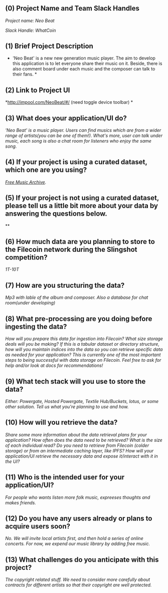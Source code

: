 # <Neo Beat>


## (0) Project Name and Team Slack Handles

*Project name: Neo Beat*

*Slack Handle: WhatCoin*

## (1) Brief Project Description

* 'Neo Beat' is a new new generation music player. The aim to develop this application is to let everyone share their music on it. Beside, there is also comment board under each music and the composer can talk to their fans.  *

## (2) Link to Project UI

*http://impool.com/NeoBeat/#/ (need toggle device toolbar) *

## (3) What does your application/UI do?

*'Neo Beat' is a music player. Users can find musics which are from a wider range of artists(you can be one of them!). What's more, user can talk under music, each song is also a chat room for listeners who enjoy the same song.*

## (4) If your project is using a curated dataset, which one are you using?

*[Free Music Archive](https://github.com/mdeff/fma).*

## (5) If your project is not using a curated dataset, please tell us a little bit more about your data by answering the questions below.

**

## (6) How much data are you planning to store to the Filecoin network during the Slingshot competition?

*1T-10T*

## (7) How are you structuring the data?

*Mp3 with lable of the album and composer. Also a database for chat room(under developing)*

## (8) What pre-processing are you doing before ingesting the data?

*How will you prepare this data for ingestion into Filecoin? What size storage deals will you be making? If this is a tabular dataset or directory structure, how will you maintain indices into the data so you can retrieve specific data as needed for your application? This is currently one of the most important steps to being successful with data storage on Filecoin. Feel free to ask for help and/or look at docs for recommendations!*

## (9)  What tech stack will you use to store the data?

*Either: Powergate, Hosted Powergate, Textile Hub/Buckets, lotus, or some other solution. Tell us what you're planning to use and how.*

## (10) How will you retrieve the data?

*Share some more information about the data retrieval plans for your application? How often does the data need to be retrieved? What is the size of each individual read? Do you need to retrieve from Filecoin (colder storage) or from an intermediate caching layer, like IPFS? How will your application/UI retrieve the necessary data and expose it/interact with it in the UI?*

## (11) Who is the intended user for your application/UI?

*For people who wants listen more folk music, expreeses thoughts and makes friends.*

## (12) Do you have any users already or plans to acquire users soon?

*No. We will invite local artists first, and then hold a series of online concerts. For now, we expend our music library by adding free music.*

## (13) What challenges do you anticipate with this project?

*The copyright related stuff. We need to consider more carefully about contracts for different artists so that their copyright are well protected.*
